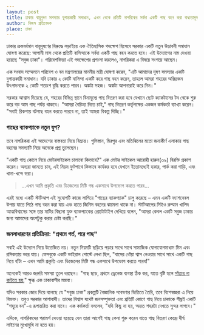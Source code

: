 ```yaml
---
layout: post
title: ঢাকার বায়ুদূষণ সমস্যার যুগান্তকারী সমাধান, এখন থেকে প্রতিটি নাগরিকের সর্বদা একটি গাছ বহন করা বাধ্যতামূলক
author: নিজস্ব প্রতিবেদক 
place: ঢাকা
---
```


ঢাকার ক্রমবর্ধমান বায়ুদূষণের বিরুদ্ধে লড়াইয়ে এক ঐতিহাসিক পদক্ষেপ হিসেবে সরকার একটি নতুন উদ্ভাবনী সমাধান ঘোষণা করেছে: আগামী মাস থেকে প্রতিটি বাসিন্দাকে সর্বদা একটি গাছ বহন করতে হবে। এই উদ্যোগের নাম দেওয়া হয়েছে "সবুজ ঢাকা"। পরিবেশবিদরা এই পদক্ষেপের প্রশংসা করলেও, নাগরিকরা এ বিষয়ে সংশয়ে আছেন।

এক সংবাদ সম্মেলনে পরিবেশ ও বন মন্ত্রণালয়ের মাননীয় মন্ত্রী ঘোষণা করেন, "এটি আমাদের দূষণ সমস্যার একটি যুগান্তকারী সমাধান। যদি ঢাকার ২ কোটি বাসিন্দা একটি করে গাছ বহন করেন, তাহলে আমরা শহরের অক্সিজেন উৎপাদনকে ২ কোটি শতাংশ বৃদ্ধি করতে পারব। অঙ্কটা সহজ। অঙ্কটা আপনারাই করে নিন।"

সরকার আশ্বাস দিয়েছে যে, শহরের বিভিন্ন স্থানে বিনামূল্যে গাছ বিতরণ করা হবে যেখানে ছোট ক্যাকটাসের টব থেকে শুরু করে বড় আম গাছ পর্যন্ত থাকবে। "আমরা বৈচিত্র্য দিতে চাই," গাছ বিতরণ কর্তৃপক্ষের একজন কর্মকর্তা ব্যাখ্যা করেন। "সবাই রিকশায় বটগাছ বহন করতে পারবে না, তাই আমরা বিকল্প দিচ্ছি।"

### গাছের ব্যাকপ্যাকে নতুন যুগ?

তবে নাগরিকরা এই আদেশের বাস্তবতা নিয়ে বিভ্রান্ত। গুলিস্তান, মিরপুর এবং মতিঝিলের মতো জনাকীর্ণ এলাকায় গাছ বহনের সমস্যাটি নিয়ে অনেকে প্রশ্ন তুলেছেন।

"একটি গাছ কোলে নিয়ে মোটরসাইকেল চালাবো কিভাবে?" এক মোটর সাইকেল আরোহী হারুন(৩৯) বিরক্তি প্রকাশ করেন। অন্যরা জানতে চান, এই নিয়ম ফুটপাথে কিভাবে কার্যকর হবে যেখানে ইতোমধ্যেই হকার, পার্ক করা গাড়ি, এবং খানা-খন্দে ভরা।

> ...এখন আমি প্রকৃতি এবং ডিজেলের মিষ্টি গন্ধ একসাথে উপভোগ করতে পারব...


এরই মধ্যে একটি স্টার্টআপ এই সুযোগটি কাজে লাগিয়ে "গাছের ব্যাকপ্যাক" চালু করেছে – এমন একটি ফ্যাশনেবল উপায় যাতে পিঠে গাছ বহন করা যায় এবং হাতে জিনিস বহনের ঝামেলা থাকে না। স্টার্টআপের সিইও রুম্মান খালিদ আত্মবিশ্বাসের সঙ্গে তার মাটির বিছানা যুক্ত ব্যাকপ্যাকের প্রোটোটাইপ দেখিয়ে বলেন, "আমরা কেবল একটি সবুজ ঢাকার জন্য আমাদের অংশটুকু করার চেষ্টা করছি।"

### জনসাধারণের প্রতিক্রিয়া: "প্রথমে গর্ত, পরে গাছ"

সবাই এই উদ্যোগ নিয়ে উত্তেজিত নয়। নতুন নিয়মটি ছড়িয়ে পড়ার সাথে সাথে সামাজিক যোগাযোগমাধ্যম মিম এবং রসিকতায় ভরে যায়। ফেসবুকে একটি ভাইরাল পোস্টে লেখা ছিল, "বাসের ধোঁয়া শ্বাস নেওয়ার সাথে সাথে একটি গাছ নিয়ে হাঁটা – এখন আমি প্রকৃতি এবং ডিজেলের মিষ্টি গন্ধ একসাথে উপভোগ করতে পারব!"

অনেকেই আরও জরুরি সমস্যা তুলে ধরছেন। "গাছ ছাড়, প্রথমে ড্রেনেজ ব্যবস্থা ঠিক কর, যাতে বৃষ্টি হলে [সাঁতার না কাটতে হয়](swim-to-work-initiative)," ক্ষুব্ধ এক ঢাকাবাসীর মন্তব্য।

যদিও সরকার জোর দিয়ে বলেছে যে "সবুজ ঢাকা" প্রকল্পটি বৈজ্ঞানিক গবেষণার ভিত্তিতে তৈরি, তবে বিশেষজ্ঞরা এ নিয়ে বিভক্ত। তবুও সরকার আশাবাদী। তাদের বিশ্বাস যথেষ্ট জনসম্পৃক্ততা এবং প্রতিটি কোণে গাছ নিয়ে ঢাকাকে শীঘ্রই একটি "শহুরে বন"-এ রূপান্তরিত করা যাবে। এক কর্মকর্তা বললেন, "যদি কিছু না হয়, অন্তত শহরটা দেখতে সুন্দর লাগবে।"

এদিকে, নাগরিকদের পরামর্শ দেওয়া হয়েছে যেন তারা আগেই গাছ কেনা শুরু করেন যাতে গাছ বিতরণ কেন্দ্রে দীর্ঘ লাইনের মুখোমুখি না হতে হয়।
